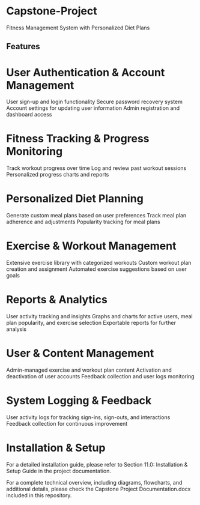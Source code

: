 # Capstone-Project
Fitness Management System with Personalized Diet Plans

## Features
# User Authentication & Account Management
User sign-up and login functionality
Secure password recovery system
Account settings for updating user information
Admin registration and dashboard access

# Fitness Tracking & Progress Monitoring
Track workout progress over time
Log and review past workout sessions
Personalized progress charts and reports

# Personalized Diet Planning
Generate custom meal plans based on user preferences
Track meal plan adherence and adjustments
Popularity tracking for meal plans

# Exercise & Workout Management
Extensive exercise library with categorized workouts
Custom workout plan creation and assignment
Automated exercise suggestions based on user goals

# Reports & Analytics
User activity tracking and insights
Graphs and charts for active users, meal plan popularity, and exercise selection
Exportable reports for further analysis

# User & Content Management
Admin-managed exercise and workout plan content
Activation and deactivation of user accounts
Feedback collection and user logs monitoring

# System Logging & Feedback
User activity logs for tracking sign-ins, sign-outs, and interactions
Feedback collection for continuous improvement

# Installation & Setup
For a detailed installation guide, please refer to Section 11.0: Installation & Setup Guide in the project documentation.

For a complete technical overview, including diagrams, flowcharts, and additional details, please check the Capstone Project Documentation.docx included in this repository.
